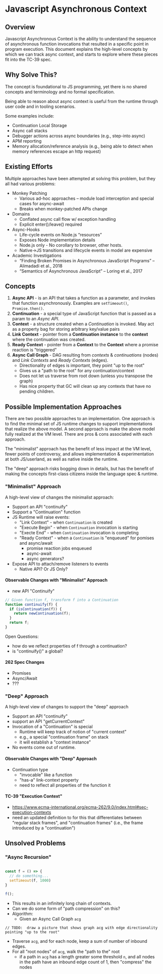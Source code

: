 # Javascript Asynchronous Context

## Overview

Javascript Asynchronous Context is the ability to understand the sequence of asynchronous function invocations that resulted in a specific point in program execution.  This document explains the high-level concepts by which we can track async context, and starts to explore where these pieces fit into the TC-39 spec.

## Why Solve This?

The concept is foundational to JS programming, yet there is no shared concepts and terminology and no formal specification.

Being able to reason about async context  is useful from the runtime through user code and in tooling scenarios.

Some examples include:

  - Continuation Local Storage
  - Async call stacks
  - Debugger actions across async boundaries (e.g., step-into async)
  - APM reporting
  - Memory allocation/reference analysis (e.g., being able to detect when memory references escape an http request)

## Existing Efforts

Multiple approaches have been attempted at solving this problem, but they all had various problems:

  - Monkey Patching
    - Various ad-hoc approaches – module load interception and special cases for async-await
    - Breaks when monkey-patched APIs change
  - Domains
    - Conflated async call flow w/ exception handling
    - Explicit enter()/leave() required
  - Async-Hooks
    - Life-cycle events on Node.js “resources”
    - Exposes Node implementation details
    - Node.js only  - No corollary to browser, other hosts.
    - Native->JS transitions and lifecycle events in model are expensive
  - Academic Investigations
    - “Finding Broken Promises in Asynchronous JavaScript Programs” – Alimadadi et al., 2018
    - “Semantics of Asynchronous JavaScript” – Loring et al., 2017

## Concepts


1.  **Async API** - is an API that takes a function as a parameter, and invokes that function asynchronously.   Examples are `setTimeout()`, `Promise.then()`.
2.  **Continuation** - a special type of JavaScript function that is passed as a param to an *Async API*.
3.  **Context** - a structure created when a *Continuation* is invoked.  May act as a property bag for storing arbitrary key/value pairs
4.  **Link Context** - pointer from a **Continuation instance** to the **context** where the continuation was created.
5.  **Ready Context** -  pointer from a **Context** to the **Context** where a promise reaction is "triggered"
6.  **Async Call Graph** - DAG resulting from *contexts* & *continuations* (nodes) and *Link Contexts* and *Ready Contexts* (edges).
      - Directionality of edges is important, they point "up to the root"
      - Gives us a "path to the root" for any continuation/context
      - Does not let us traverse from root down (unless you transpose the graph)
      - Has nice property that GC will clean up any contexts that have no pending children.

##  Possible Implementation Approaches

There are two possible approaches to an implementation.  One approach is to find the minimal set of JS runtime changes to support implementations that realize the above model.  A second approach is make the above model fully realized at the VM level.  There are pros & cons associated with each approach.

The "minimalist" approach has the benefit of less impact at the VM level, fewer points of controversy, and allows implementation & experimentation at both JS/userland, as well as native inside the runtime.

The "deep" approach risks bogging down in details, but has the benefit of making the concepts first-class citizens inside the language spec & runtime.


### "Minimalist" Approach

A high-level view of changes the minimalist approach:

  - Support an API "continuify"
  - Support a "Continuation" function
  - JS Runtime will raise events:
    - "Link Context" - when `Continuation` is created
    - "Execute Begin" - when `Continuation` invocation is starting
    - "Execte End"  - when `Continuation` invocation is completing
    - "Ready Context" - when a `Continuation` is "enqueued" for pomises and async/await
      - promise reaction jobs enqueued
      - async-await
      - async generators?
  - Expose API to attach/remove listeners to events
    - Native API?  Or JS Only?


#### Observable Changes with "Minimalist" Approach

  - new API "Continuify"

```js
// Given function f, transform f into a Continuation
function continuify(f) {
  if (isContinuation(f)) {
    return newContinuation(f);
  }
  return f;
}
```

Open Questions:
  - how do we reflect properties of f through a continuation?
  - is "continuify()" a global?

#### 262 Spec Changes

  - Promises
  - Async/Await
  - ???

### "Deep" Approach

A high-level view of changes to support the "deep" approach

  - Support an API "continuify"
  - support an API "getCurrentContext"
  - Invocation of a "Continuation" is special
    - Runtime will keep track of notion of "current context"
    - e.g., a special "continuation frame" on stack
    - it will establish a "context instance"
  - No events come out of runtime.

#### Observable Changes with "Deep" Approach

- Continuation type
  - "invocable" like a function
  - "has-a" link-context property
  - need to reflect all properties of the function it

#### TC-39 "Execution Context"

- https://www.ecma-international.org/ecma-262/9.0/index.html#sec-execution-contexts
- need an updated definition to for this that differentiates between "regular stack frames", and "continuation frames" (i.e., the frame introduced by a "continuation")

## Unsolved Problems

### "Async Recursion"



```js

const f = () => {
  // do something...
  setTimeout(f, 1000)
}

f();
```

- This results in an infinitely long chain of contexts.
- Can we do some form of "path compression" on this?
- Algorithm:
  - Given an Async Call Graph `acg`


```
// TODO:  draw a picture that shows graph acg with edge directionality pointing "up to the root"
```

- Traverse `acg`, and for each node, keep a sum of number of inbound edges.
- For all "root nodes" of `acg`, walk the "path to the" root
  - if a path in `acg` has a length greater some threshold `n`, and all nodes in the path have an inbound edge count of 1, then "compress" the nodes
